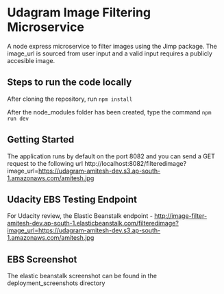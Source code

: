 # Udagram Image Filtering Microservice

A node express microservice to filter images using the Jimp package. The image_url is sourced from user input and a valid input requires a publicly accesible image.

## Steps to run the code locally

After cloning the repository, run `npm install`

After the node_modules folder has been created, type the command `npm run dev`

## Getting Started

The application runs by default on the port 8082 and you can send a GET request to the following url
http://localhost:8082/filteredimage?image_url=https://udagram-amitesh-dev.s3.ap-south-1.amazonaws.com/amitesh.jpg

## Udacity EBS Testing Endpoint

For Udacity review, the Elastic Beanstalk endpoint - http://image-filter-amitesh-dev.ap-south-1.elasticbeanstalk.com/filteredimage?image_url=https://udagram-amitesh-dev.s3.ap-south-1.amazonaws.com/amitesh.jpg

## EBS Screenshot

The elastic beanstalk screenshot can be found in the deployment_screenshots directory
